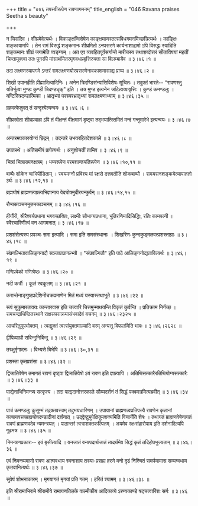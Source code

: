 +++
title = "०४६ तपस्वीरूपेण रावणागमनम्"
title_english = "046 Ravana praises Seetha s beauty"

+++


न चिरादिव । शीघ्रमेवेत्यर्थः । विकाङ्क्षन्विशेषेण
काङ्क्षमाणस्तत्सविधगमनमिच्छन्नित्यर्थः । काङ्क्षिः शङ्कायामपि । तेन रामं
विरुद्धं शङ्कमानः शीघ्रमितो ऽनपसरणे कार्यनाशाद्रामो ऽपि विरुद्धः
स्यादिति शङ्कमानः शीघ्रं जगामेति व्यङ्ग्यम् । अत एव
व्यवहितपूर्वसर्गान्ते मारीचस्य तथाशब्दोत्तरं सीताविषयां महतीं
चिन्तामुक्त्वा ततः पुनरपि मांसार्थमितरमृगवधप्रवृत्तिरुक्ता सा विलम्बायैव
 ॥  ३।४६।१  ॥   

  

तदा लक्ष्मणस्यापगमे ऽन्तरं रामलक्ष्मणयोरपसरणेनावकाशमासाद्य प्राप्य  ॥ 
३।४६।२  ॥   

  

शिखी उपानहीति व्रीह्यादित्वादिनिः । अनेन त्रिदण्डिसंन्यासिविशेषः सूचितः
। तदुक्तं भारते-- "रावणस्तु यतिर्भूत्वा मुण्डः कुण्डी त्रिदण्डधृक्" इति
। तत्र मुण्ड इत्यनेन जटित्वव्यावृत्तिः । कुण्डं कमण्डलुः ।
यष्टिस्त्रिदण्डात्मिका । भ्रातृभ्यां परस्परभ्रातृभ्यां रामलक्ष्मणाभ्याम्
 ॥  ३।४६।३५  ॥   

  

ग्रहवत्केतुवत् तं सन्दृश्येत्यन्वयः  ॥  ३।४६।६  ॥   

  

शीघ्रस्रोता शीघ्रप्रवाहा ऽपि तं वीक्षन्तं वीक्षमाणं दृष्ट्वा
तद्भयात्स्तिमितं मन्दं गन्तुमारेभे इत्यन्वयः  ॥  ३।४६।७  ॥   

  

अन्तरमपकारयोग्यं छिद्रम् । तदन्तरे उभयरहितदेशकाले  ॥  ३।४६।८  ॥   

  

उपतस्थे । अतिसमीपं प्रापेत्यर्थः । अनुशोचतीं तामिव  ॥  ३।४६।९  ॥   

  

चित्रां चित्राख्यनक्षत्रम् । भव्यरूपेण परमशान्तयतिरूपेण  ॥  ३।४६।१०,११
 ॥   

  

बाष्पैः शोकेन चाभिपीडिताम् । स्वयमग्नौ प्रविश्य मां रक्षसे दत्तवतीति
शोकबाष्पौ । रामयसनशङ्कयेत्यापाततो ऽर्थः  ॥  ३।४६।१२,१३  ॥   

  

ब्रह्मघोषं ब्राह्मणत्वप्रत्यभिज्ञानाय वेदघोषमुदीरयन्कुर्वन्  ॥ 
३।४६।१४,१५  ॥   

  

रौप्यकाञ्चनमुत्तमकाञ्चनम्  ॥  ३।४६।१६  ॥   

  

हीर्गौरी, श्रीरैश्वर्यप्रधाना भगवच्छक्तिः, लक्ष्मीः सौभाग्यप्रधाना,
भूतिरणिमादिसिद्धिः, रतिः कामपत्नी । स्वैरचारिणीत्वं वन आगमनात्  ॥ 
३।४६।१७ ॥   

  

प्रशशंसेत्यस्य प्रपञ्चः समा इत्यादि । समा इति समसंस्थानाः । शिखरिणः
कुन्दकुड्मलवत्प्रशस्ताग्राः  ॥  ३।४६।१८  ॥   

  

संप्रगल्भितावालिङ्गनादौ सञ्जातप्रागल्भ्यौ । "संप्रवल्गितौ" इति पाठे
आलिङ्गनोद्यतावित्यर्थः  ॥  ३।४६।१९  ॥   

  

मणिप्रवेको मणिश्रेष्ठः  ॥  ३।४६।२०  ॥   

  

नदी कर्त्री । कूलं स्वकूलम्  ॥  ३।४६।२१  ॥   

  

करान्तेनाङ्गुष्ठप्रदेशिनीचक्रप्रमाणेन मितं मध्यं यस्यास्तथाभूते  ॥ 
३।४६।२२  ॥   

  

रूपं सुकुमारतावयः कान्तारवास इति चत्त्वारि चित्तमुन्माथयन्ति विकृतं
कुर्वन्ति । प्रतिक्राम निर्गच्छ । रामचन्द्राधिष्ठितस्थाने
राक्षसपराक्रमासंभवादेवं वचनम्  ॥  ३।४६।२३२५  ॥   

  

आचरितुमुपभोक्तम् । त्वद्युक्तं त्वत्संयुक्तमाल्यादि वरम् अन्यत्तु
विफलमिति भावः  ॥  ३।४६।२६२८  ॥   

  

द्वीपिव्याघ्रौ सबिन्दुनिर्बिन्दू  ॥  ३।४६।२९  ॥   

  

तरक्षुर्मृगादनः । बिभ्यसे बिभेषि  ॥  ३।४६।३०,३१  ॥   

  

प्रशस्ता कृतप्रशंसा  ॥  ३।४६।३२  ॥   

  

द्विजातिवेषेण तमागतं रावणं दृष्ट्वा द्विजातिवेषो ऽयं रावण इति ज्ञात्वापि
। अतिथिसत्कारैरतिथियोग्यसत्कारैः  ॥  ३।४६।३३  ॥   

  

पाद्येनाभिनिमन्त्र्य सत्कृत्य । तदा पाद्यदानोत्तरकाले सौम्यदर्शनं तं
सिद्धं पक्वमन्नमित्यब्रवीत्  ॥  ३।४६।३४  ॥   

  

पात्रं कमण्डलुः कुसुम्भं तद्रक्तवस्त्रम् तदुभयधारिणम् । उपायानां
ब्राह्मणत्वप्रतिपत्त्यै रावणेन कृतानां काषायवस्त्रब्रह्यघोषदण्डादीनां
दर्शनात् । उद्द्वेष्टुमुपेक्षितुमशक्यमिति विचार्येति शेषः । तथागतं
ब्राह्मणवेषेणागतं रावणं ब्राह्मणवदेव न्यमन्त्रयत् । पाठान्तरं
त्वत्राशक्तकल्पितम् । अयमेव रक्षःसंहारोपाय इति दर्शनादित्यपि गूढमत्र  ॥ 
३।४६।३५  ॥   

  

निमन्त्रणप्रकारः-- इयं बृसीत्यादि । वनजातं वन्यपदार्थजातं त्वदर्थमेव
सिद्धं कृतं तदिहोपभुज्यताम्  ॥  ३।४६।३६  ॥   

  

एवं निमन्त्र्यमाणो रावण आत्मवधाय स्वनाशाय तस्याः प्रसह्य हरणे मनो दृढं
निश्चितं समर्पयामास सम्यग्वधाय कृतवानित्यर्थः  ॥  ३।४६।३७  ॥   

  

सुवेषं शोभनाकारम् । मृगयागतं मृगयां प्रति गतम् । हरितं श्यामम्  ॥ 
३।४६।३८  ॥   

  

इति श्रीरामाभिरामे श्रीरामीये रामायणतिलके वाल्मीकीय आदिकाव्ये
ऽरण्यकाण्डे षट्चत्वारिंशः सर्गः  ॥  ३।४६  ॥   

  


